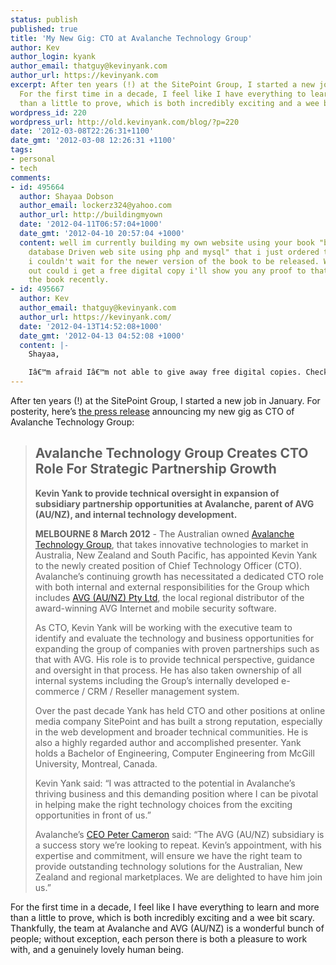 ```yaml
---
status: publish
published: true
title: 'My New Gig: CTO at Avalanche Technology Group'
author: Kev
author_login: kyank
author_email: thatguy@kevinyank.com
author_url: https://kevinyank.com
excerpt: After ten years (!) at the SitePoint Group, I started a new job in January.
  For the first time in a decade, I feel like I have everything to learn and more
  than a little to prove, which is both incredibly exciting and a wee bit scary.
wordpress_id: 220
wordpress_url: http://old.kevinyank.com/blog/?p=220
date: '2012-03-08T22:26:31+1100'
date_gmt: '2012-03-08 12:26:31 +1100'
tags:
- personal
- tech
comments:
- id: 495664
  author: Shayaa Dobson
  author_email: lockerz324@yahoo.com
  author_url: http://buildingmyown
  date: '2012-04-11T06:57:04+1000'
  date_gmt: '2012-04-10 20:57:04 +1000'
  content: well im currently building my own website using your book "build your own
    database Driven web site using php and mysql" that i just ordered that came today
    i couldn't wait for the newer version of the book to be released. When it comes
    out could i get a free digital copy i'll show you any proof to that i purchased
    the book recently.
- id: 495667
  author: Kev
  author_email: thatguy@kevinyank.com
  author_url: https://kevinyank.com/
  date: '2012-04-13T14:52:08+1000'
  date_gmt: '2012-04-13 04:52:08 +1000'
  content: |-
    Shayaa,

    Iâ€™m afraid Iâ€™m not able to give away free digital copies. Check with the support team at SitePoint; Iâ€™m sure theyâ€™ll be able to offer you a generous discount on the new edition at the very least.
---
```

<p>After ten years (!) at the SitePoint Group, I started a new job in January. For posterity, here’s <a href="http://www.avg.com.au/news/cto-appointment-kevin-yank/">the press release</a> announcing my new gig as CTO of Avalanche Technology Group:</p>
<blockquote>
<h2>Avalanche Technology Group Creates CTO Role For Strategic Partnership Growth</h2>
<p><strong>Kevin Yank to provide technical oversight in expansion of subsidiary partnership opportunities at Avalanche, parent of AVG (AU/NZ), and internal technology development.</strong></p>
<p><strong>MELBOURNE 8 March 2012</strong> - The Australian owned <a href="http://www.avalanche.com.au/">Avalanche Technology Group</a>, that takes innovative technologies to market in Australia, New Zealand and South Pacific, has appointed Kevin Yank to the newly created position of Chief Technology Officer (CTO).<br />
  Avalanche’s continuing growth has necessitated a dedicated CTO role with both internal and external responsibilities for the Group which includes <a href="http://www.avg.com.au/">AVG (AU/NZ) Pty Ltd</a>, the local regional distributor of the award-winning AVG Internet and mobile security software.</p>
<p>As CTO, Kevin Yank will be working with the executive team to identify and evaluate the technology and business opportunities for expanding the group of companies with proven partnerships such as that with AVG. His role is to provide technical perspective, guidance and oversight in that process. He has also taken ownership of all internal systems including the Group’s internally developed e-commerce / CRM / Reseller management system.</p>
<p>Over the past decade Yank has held CTO and other positions at online media company SitePoint and has built a strong reputation, especially in the web development and broader technical communities. He is also a highly regarded author and accomplished presenter. Yank holds a Bachelor of Engineering, Computer Engineering from McGill University, Montreal, Canada.</p>
<p>Kevin Yank said: “I was attracted to the potential in Avalanche’s thriving business and this demanding position where I can be pivotal in helping make the right technology choices from the exciting opportunities in front of us.”</p>
<p>Avalanche’s <a href="http://www.avalanche.com.au/aboutus/meet-the-team/">CEO Peter Cameron</a> said: “The AVG (AU/NZ) subsidiary is a success story we’re looking to repeat. Kevin’s appointment, with his expertise and commitment, will ensure we have the right team to provide outstanding technology solutions for the Australian, New Zealand and regional marketplaces.  We are delighted to have him join us.”</p>
</blockquote>
<p>For the first time in a decade, I feel like I have everything to learn and more than a little to prove, which is both incredibly exciting and a wee bit scary. Thankfully, the team at Avalanche and AVG (AU/NZ) is a wonderful bunch of people; without exception, each person there is both a pleasure to work with, and a genuinely lovely human being.</p>
